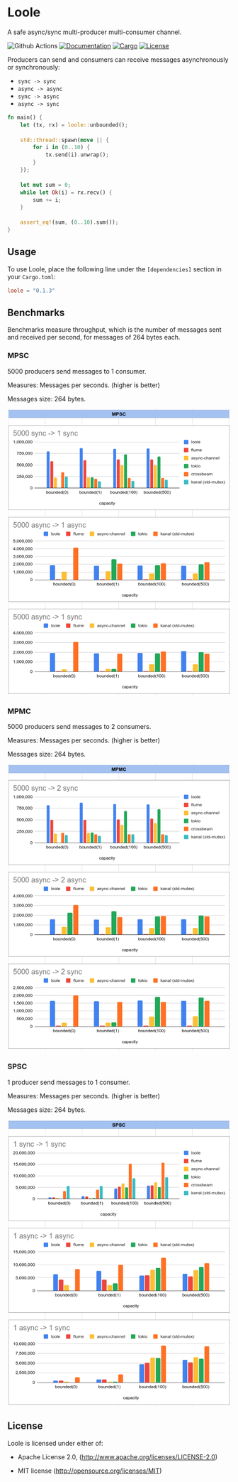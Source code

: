 # Loole

A safe async/sync multi-producer multi-consumer channel.

![Github Actions](https://github.com/mahdi-shojaee/loole/actions/workflows/rust.yml/badge.svg?branch=master)
[![Documentation](https://docs.rs/loole/badge.svg)](https://docs.rs/loole)
[![Cargo](https://img.shields.io/crates/v/loole.svg)](https://crates.io/crates/loole)
[![License](https://img.shields.io/badge/license-MIT%2FApache--2.0-blue.svg)](https://github.com/mahdi-shojaee/loole)

Producers can send and consumers can receive messages asynchronously or synchronously:

- `sync -> sync`
- `async -> async`
- `sync -> async`
- `async -> sync`

```rust
fn main() {
    let (tx, rx) = loole::unbounded();

    std::thread::spawn(move || {
        for i in (0..10) {
            tx.send(i).unwrap();
        }
    });

    let mut sum = 0;
    while let Ok(i) = rx.recv() {
        sum += i;
    }

    assert_eq!(sum, (0..10).sum());
}
```

## Usage

To use Loole, place the following line under the `[dependencies]` section in your `Cargo.toml`:

```toml
loole = "0.1.3"
```

## Benchmarks

Benchmarks measure throughput, which is the number of messages sent and received per second, for messages of 264 bytes each.

### MPSC

5000 producers send messages to 1 consumer.

Measures: Messages per seconds. (higher is better)

Messages size: 264 bytes.

![MPSC](misc/loole-mpsc.png)

### MPMC

5000 producers send messages to 2 consumers.

Measures: Messages per seconds. (higher is better)

Messages size: 264 bytes.

![MPMC](misc/loole-mpmc.png)

### SPSC

1 producer send messages to 1 consumer.

Measures: Messages per seconds. (higher is better)

Messages size: 264 bytes.

![SPSC](misc/loole-spsc.png)

## License

Loole is licensed under either of:

- Apache License 2.0, (http://www.apache.org/licenses/LICENSE-2.0)

- MIT license (http://opensource.org/licenses/MIT)
